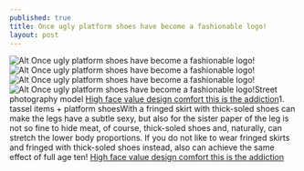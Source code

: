 ```yaml
---
published: true
title: Once ugly platform shoes have become a fashionable logo!
layout: post
---
```

![Alt Once ugly platform shoes have become a fashionable logo!](https://c2.staticflickr.com/2/1457/23922882036_8cbe967212_z.jpg)![Alt Once ugly platform shoes have become a fashionable logo!](https://c2.staticflickr.com/2/1638/23840704972_08821d6f05_b.jpg)![Alt Once ugly platform shoes have become a fashionable logo!](https://c2.staticflickr.com/6/5802/23322188863_a370fc9988_z.jpg)![Alt Once ugly platform shoes have become a fashionable logo!](https://c2.staticflickr.com/2/1511/23581114479_7a52d7d0d8_b.jpg)Street photography model [High face value design comfort this is the addiction](http://www.focalstyle.com/2015/11/10/high-face-value-design-comfort-this-is-the-addiction-of-wearing-a-pair-of-shoes/)1. tassel items + platform shoesWith a fringed skirt with thick-soled shoes can make the legs have a subtle sexy, but also for the sister paper of the leg is not so fine to hide meat, of course, thick-soled shoes and, naturally, can stretch the lower body proportions. If you do not like to wear fringed skirts and fringed with thick-soled shoes instead, also can achieve the same effect of full age ten! [High face value design comfort this is the addiction](http://www.focalstyle.com/2015/11/10/high-face-value-design-comfort-this-is-the-addiction-of-wearing-a-pair-of-shoes/)